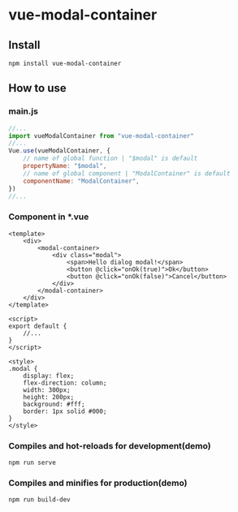 # vue-modal-container

## Install
```
npm install vue-modal-container
```
## How to use
### main.js
```js
//...
import vueModalContainer from "vue-modal-container"
//...
Vue.use(vueModalContainer, {
    // name of global function | "$modal" is default
    propertyName: "$modal",
    // name of global component | "ModalContainer" is default
    componentName: "ModalContainer",
})
//...
```

### Component in *.vue
```vue
<template>
    <div>
        <modal-container>
            <div class="modal">
                <span>Hello dialog modal!</span>
                <button @click="onOk(true)">Ok</button>
                <button @click="onOk(false)">Cancel</button>
            </div>
        </modal-container>
    </div>
</template>

<script>
export default {
    //...
}
</script>

<style>
.modal {
    display: flex;
    flex-direction: column;
    width: 300px;
    height: 200px;
    background: #fff;
    border: 1px solid #000;
}
</style>
```

### Compiles and hot-reloads for development(demo)
```
npm run serve
```

### Compiles and minifies for production(demo)
```
npm run build-dev
```